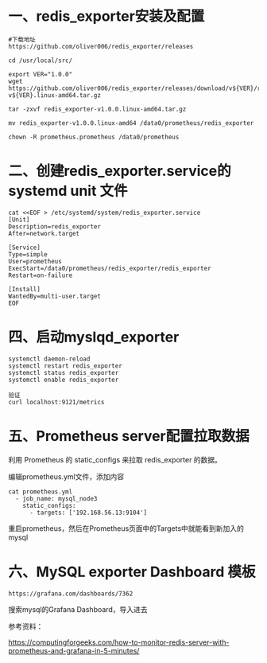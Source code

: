 # 一、redis_exporter安装及配置
```
#下载地址
https://github.com/oliver006/redis_exporter/releases

cd /usr/local/src/

export VER="1.0.0"
wget https://github.com/oliver006/redis_exporter/releases/download/v${VER}/redis_exporter-v${VER}.linux-amd64.tar.gz

tar -zxvf redis_exporter-v1.0.0.linux-amd64.tar.gz 

mv redis_exporter-v1.0.0.linux-amd64 /data0/prometheus/redis_exporter

chown -R prometheus.prometheus /data0/prometheus

```


# 二、创建redis_exporter.service的 systemd unit 文件
```
cat <<EOF > /etc/systemd/system/redis_exporter.service
[Unit]
Description=redis_exporter
After=network.target

[Service]
Type=simple
User=prometheus
ExecStart=/data0/prometheus/redis_exporter/redis_exporter
Restart=on-failure

[Install]
WantedBy=multi-user.target
EOF
```

# 四、启动myslqd_exporter
```
systemctl daemon-reload
systemctl restart redis_exporter
systemctl status redis_exporter
systemctl enable redis_exporter

验证
curl localhost:9121/metrics
```

# 五、Prometheus server配置拉取数据

利用 Prometheus 的 static_configs 来拉取 redis_exporter 的数据。

编辑prometheus.yml文件，添加内容
```
cat prometheus.yml
  - job_name: mysql_node3
    static_configs:
      - targets: ['192.168.56.13:9104']
```
重启prometheus，然后在Prometheus页面中的Targets中就能看到新加入的mysql

# 六、MySQL exporter Dashboard 模板

```
https://grafana.com/dashboards/7362
```
搜索mysql的Grafana Dashboard，导入进去

参考资料：

https://computingforgeeks.com/how-to-monitor-redis-server-with-prometheus-and-grafana-in-5-minutes/
